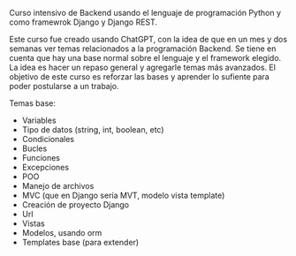 Curso intensivo de Backend usando el lenguaje de programación Python y como framewrok Django y Django REST.

Este curso fue creado usando ChatGPT, con la  idea de que en un mes y dos semanas ver temas relacionados a la programación Backend. Se tiene en cuenta que hay una base normal sobre el lenguaje y el framework elegido.
La idea es hacer un repaso general y agregarle temas más avanzados. El objetivo de este curso es reforzar las bases y aprender lo sufiente para poder postularse a un trabajo.

Temas base:
  - Variables
  - Tipo de datos (string, int, boolean, etc)
  - Condicionales
  - Bucles
  - Funciones
  - Excepciones
  - POO
  - Manejo de archivos
  - MVC (que en Django sería MVT, modelo vista template)
  - Creación de proyecto Django
  - Url
  - Vistas
  - Modelos, usando orm
  - Templates base (para extender)
